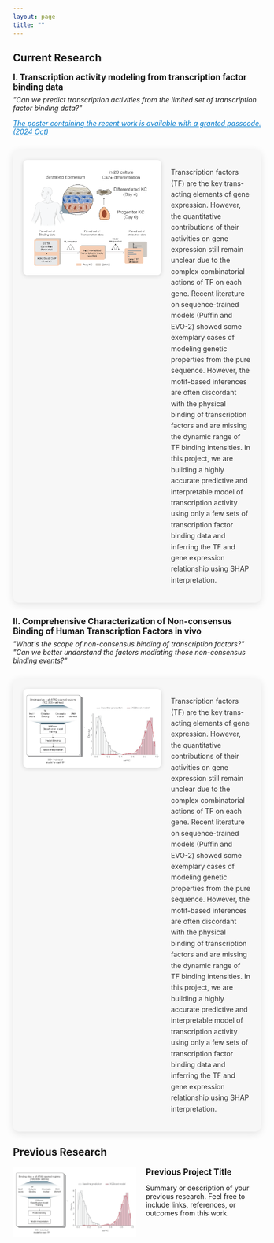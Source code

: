 ```yaml
---
layout: page
title: ""
---
```


## <strong>Current Research</strong>

<p style="font-size: 1.2em; font-weight: bold; margin: 0;">
  I. Transcription activity modeling from transcription factor binding data
</p>

<!-- Italic question -->
<p style="font-style: italic; margin-top: 0.5em;">
  "Can we predict transcription activities from the limited set of transcription factor binding data?"
</p>

<p style="font-style: italic; margin-top: 0.5em;">
  <a href="/assets/2024_biochem_retreat_protected.pdf" download style="color: #007acc; text-decoration: underline;">
    The poster containing the recent work is available with a granted passcode. (2024 Oct)
  </a> 
</p>

<div style="margin: 2em 0; padding: 1.5em; background: #f7f7f7; border-radius: 12px; box-shadow: 0 4px 15px rgba(0, 0, 0, 0.1); display: flex; align-items: flex-start; gap: 20px;">

  <!-- Left side image -->
  <img src="/assets/project_pic1.png" alt="TF Modeling" style="width: 280px; border-radius: 8px; box-shadow: 0 2px 8px rgba(0,0,0,0.15); flex-shrink: 0;">

  <!-- Right side content -->
  <div style="flex: 1;">
    <p style="line-height: 1.6; color: #333;">
      Transcription factors (TF) are the key trans-acting elements of gene expression. However, the quantitative contributions of their activities on gene expression still remain unclear due to the complex combinatorial actions of TF on each gene. Recent literature on sequence-trained models (Puffin and EVO-2) showed some exemplary cases of modeling genetic properties from the pure sequence. However, the motif-based inferences are often discordant with the physical binding of transcription factors and are missing the dynamic range of TF binding intensities. In this project, we are building a highly accurate predictive and interpretable model of transcription activity using only a few sets of transcription factor binding data and inferring the TF and gene expression relationship using SHAP interpretation.
    </p>
  </div>
</div>

<p style="font-size: 1.2em; font-weight: bold; margin: 0;">
  II. Comprehensive Characterization of Non-consensus Binding of Human Transcription Factors in vivo
</p>

<!-- Italic question -->
<p style="font-style: italic; margin-top: 0.5em;">
  "What's the scope of non-consensus binding of transcription factors?"<br>
  "Can we better understand the factors mediating those non-consensus binding events?"
</p>

<div style="margin: 2em 0; padding: 1.5em; background: #f7f7f7; border-radius: 12px; box-shadow: 0 4px 15px rgba(0, 0, 0, 0.1); display: flex; align-items: flex-start; gap: 20px;">

  <!-- Left side image -->
  <img src="/assets/project_pic2.png" alt="TF Modeling" style="width: 280px; border-radius: 8px; box-shadow: 0 2px 8px rgba(0,0,0,0.15); flex-shrink: 0;">

  <!-- Right side content -->
  <div style="flex: 1;">
    <p style="line-height: 1.6; color: #333;">
      Transcription factors (TF) are the key trans-acting elements of gene expression. However, the quantitative contributions of their activities on gene expression still remain unclear due to the complex combinatorial actions of TF on each gene. Recent literature on sequence-trained models (Puffin and EVO-2) showed some exemplary cases of modeling genetic properties from the pure sequence. However, the motif-based inferences are often discordant with the physical binding of transcription factors and are missing the dynamic range of TF binding intensities. In this project, we are building a highly accurate predictive and interpretable model of transcription activity using only a few sets of transcription factor binding data and inferring the TF and gene expression relationship using SHAP interpretation.
    </p>
  </div>
</div>

## <strong>Previous Research</strong>

<div style="display: flex; align-items: flex-start; margin-bottom: 2em;">
  <img src="/assets/project_pic2.png" alt="Previous Project" style="width: 250px; margin-right: 20px;">
  <div>
    <p style="font-size: 1.2em; font-weight: bold; margin: 0;">Previous Project Title</p>
    <p>Summary or description of your previous research. Feel free to include links, references, or outcomes from this work.</p>
  </div>
</div>
